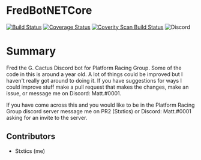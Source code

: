 # FredBotNETCore
[![Build Status](https://travis-ci.org/Stxtics/FredBotNETCore.svg?branch=master)](https://travis-ci.org/Stxtics/FredBotNETCore)
[![Coverage Status](https://coveralls.io/repos/github/Stxtics/FredBotNETCore/badge.svg?branch=master)](https://coveralls.io/github/Stxtics/FredBotNETCore?branch=master)
[![Coverity Scan Build Status](https://scan.coverity.com/projects/15878/badge.svg)](https://scan.coverity.com/projects/15878)
![Discord](https://discordapp.com/api/guilds/249657315576381450/widget.png)
# Summary
Fred the G. Cactus Discord bot for Platform Racing Group. Some of the code in this is around a year old. A lot of things could be improved but I haven't really got around to doing it.
If you have suggestions for ways I could improve stuff make a pull request that makes the changes, make an issue, or message me on Discord: Matt.#0001.

If you have come across this and you would like to be in the Platform Racing Group discord server message me on PR2 (Stxtics) or Discord: Matt.#0001 asking for an invite to the server.

## Contributors
- Stxtics (me)

